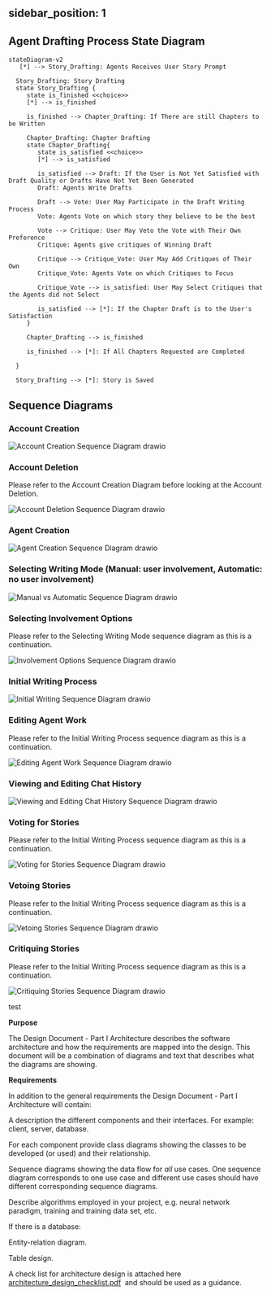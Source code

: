 sidebar_position: 1
---
## Agent Drafting Process State Diagram
 ```mermaid
stateDiagram-v2
    [*] --> Story_Drafting: Agents Receives User Story Prompt

   Story_Drafting: Story Drafting
   state Story_Drafting {
      state is_finished <<choice>>
      [*] --> is_finished

      is_finished --> Chapter_Drafting: If There are still Chapters to be Written

      Chapter_Drafting: Chapter Drafting
      state Chapter_Drafting{
         state is_satisfied <<choice>>
         [*] --> is_satisfied
         
         is_satisfied --> Draft: If the User is Not Yet Satisfied with Draft Quality or Drafts Have Not Yet Been Generated
         Draft: Agents Write Drafts

         Draft --> Vote: User May Participate in the Draft Writing Process
         Vote: Agents Vote on which story they believe to be the best

         Vote --> Critique: User May Veto the Vote with Their Own Preference
         Critique: Agents give critiques of Winning Draft

         Critique --> Critique_Vote: User May Add Critiques of Their Own
         Critique_Vote: Agents Vote on which Critiques to Focus

         Critique_Vote --> is_satisfied: User May Select Critiques that the Agents did not Select

         is_satisfied --> [*]: If the Chapter Draft is to the User's Satisfaction
      }

      Chapter_Drafting --> is_finished

      is_finished --> [*]: If All Chapters Requested are Completed
         
   }

   Story_Drafting --> [*]: Story is Saved

```
## Sequence Diagrams

### Account Creation
![Account Creation Sequence Diagram drawio](https://github.com/user-attachments/assets/a3726231-ee86-45f3-a440-ff35f56d238e)

### Account Deletion
Please refer to the Account Creation Diagram before looking at the Account Deletion.

![Account Deletion Sequence Diagram drawio](https://github.com/user-attachments/assets/7baae06e-798d-4996-b338-453ffe22a7e1)

### Agent Creation
![Agent Creation Sequence Diagram drawio](https://github.com/user-attachments/assets/8089b7f3-8ea1-4931-b2a4-8f71baebd486)

### Selecting Writing Mode (Manual: user involvement, Automatic: no user involvement)
![Manual vs Automatic Sequence Diagram drawio](https://github.com/user-attachments/assets/43c4f354-2a91-4150-ba62-5b6dbf15bc64)

### Selecting Involvement Options
Please refer to the Selecting Writing Mode sequence diagram as this is a continuation.

![Involvement Options Sequence Diagram drawio](https://github.com/user-attachments/assets/bf2543e1-3738-4a96-b3f6-413b2aa71735)

### Initial Writing Process
![Initial Writing Sequence Diagram drawio](https://github.com/user-attachments/assets/cd6b3dad-c2c2-4e6b-b6ca-acf07bb46919)

### Editing Agent Work
Please refer to the Initial Writing Process sequence diagram as this is a continuation.

![Editing Agent Work Sequence Diagram drawio](https://github.com/user-attachments/assets/905326e6-947b-49ac-8291-d5352aa3f13b)

### Viewing and Editing Chat History
![Viewing and Editing Chat History Sequence Diagram drawio](https://github.com/user-attachments/assets/c527ef8e-dbd2-4897-8225-efc3a2095549)

### Voting for Stories
Please refer to the Initial Writing Process sequence diagram as this is a continuation.

![Voting for Stories Sequence Diagram drawio](https://github.com/user-attachments/assets/7c5665b3-85f3-4865-aeb7-3ccc3773c275)

### Vetoing Stories
Please refer to the Initial Writing Process sequence diagram as this is a continuation.

![Vetoing Stories Sequence Diagram drawio](https://github.com/user-attachments/assets/59c247df-944b-42f7-8c63-15e8cbeaf4e9)

### Critiquing Stories
Please refer to the Initial Writing Process sequence diagram as this is a continuation.

![Critiquing Stories Sequence Diagram drawio](https://github.com/user-attachments/assets/1ff25e8e-60a7-4f6e-8470-8c6ba5545ebc)

test

**Purpose**

The Design Document - Part I Architecture describes the software architecture and how the requirements are mapped into the design. This document will be a combination of diagrams and text that describes what the diagrams are showing.

**Requirements**

In addition to the general requirements the Design Document - Part I Architecture will contain:

A description the different components and their interfaces. For example: client, server, database.

For each component provide class diagrams showing the classes to be developed (or used) and their relationship.

Sequence diagrams showing the data flow for _all_ use cases. One sequence diagram corresponds to one use case and different use cases should have different corresponding sequence diagrams.

Describe algorithms employed in your project, e.g. neural network paradigm, training and training data set, etc.

If there is a database:

Entity-relation diagram.

Table design.

A check list for architecture design is attached here [architecture\_design\_checklist.pdf](https://templeu.instructure.com/courses/106563/files/16928870/download?wrap=1 "architecture_design_checklist.pdf")  and should be used as a guidance.

